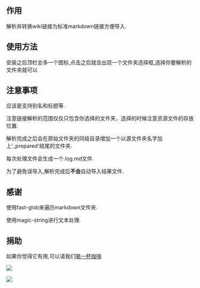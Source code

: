 ## 作用

解析并转换wiki链接为标准markdown链接方便导入.

## 使用方法

安装之后顶栏会多一个图标,点击之后就会出现一个文件夹选择框,选择你要解析的文件夹就可以

## 注意事项

应该是支持别名和标题等.

注意链接解析的范围仅仅只包含你选择的文件夹，选择的时候注意资源文件的存放位置.

解析完成之后会在原始文件夹的同级目录增加一个以源文件夹名字加上'_prepared'结尾的文件夹.

每次处理文件会生成一个.log.md文件.

为了避免误导入,解析完成后**不会**自动导入结果文件.

## 感谢

使用fast-glob来遍历markdown文件夹.

使用magic-string进行文本处理.

## 捐助

如果你觉得它有用,可以请我们[喝一杯咖啡](https://afdian.net/a/leolee9086)

![](https://ccds-1300128285.cos.ap-guangzhou.myqcloud.com/%E5%BE%AE%E4%BF%A1%E6%94%B6%E6%AC%BE%E7%A0%811.jpg)

![](https://ccds-1300128285.cos.ap-guangzhou.myqcloud.com/%E6%94%AF%E4%BB%98%E5%AE%9D%E6%94%B6%E6%AC%BE%E7%A0%811.jpg)